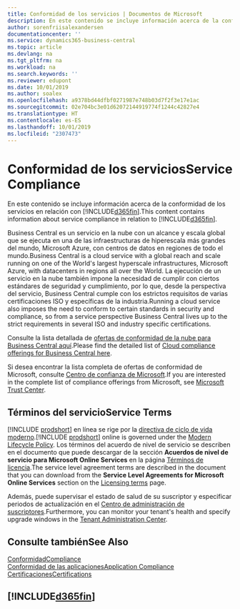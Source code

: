 ```yaml
---
title: Conformidad de los servicios | Documentos de Microsoft
description: En este contenido se incluye información acerca de la conformidad de los servicios en relación con Business Central.
author: sorenfriisalexandersen
documentationcenter: ''
ms.service: dynamics365-business-central
ms.topic: article
ms.devlang: na
ms.tgt_pltfrm: na
ms.workload: na
ms.search.keywords: ''
ms.reviewer: edupont
ms.date: 10/01/2019
ms.author: soalex
ms.openlocfilehash: a9378bd44dfbf0271987e748b03d7f2f3e17e1ac
ms.sourcegitcommit: 02e704bc3e01d62072144919774f1244c42827e4
ms.translationtype: HT
ms.contentlocale: es-ES
ms.lasthandoff: 10/01/2019
ms.locfileid: "2307473"
---
```

# <a name="service-compliance"></a><span data-ttu-id="96b4a-103">Conformidad de los servicios</span><span class="sxs-lookup"><span data-stu-id="96b4a-103">Service Compliance</span></span>
<span data-ttu-id="96b4a-104">En este contenido se incluye información acerca de la conformidad de los servicios en relación con [!INCLUDE[d365fin](../includes/d365fin_md.md)].</span><span class="sxs-lookup"><span data-stu-id="96b4a-104">This content contains information about service compliance in relation to [!INCLUDE[d365fin](../includes/d365fin_md.md)].</span></span>  

<span data-ttu-id="96b4a-105">Business Central es un servicio en la nube con un alcance y escala global que se ejecuta en una de las infraestructuras de hiperescala más grandes del mundo, Microsoft Azure, con centros de datos en regiones de todo el mundo.</span><span class="sxs-lookup"><span data-stu-id="96b4a-105">Business Central is a cloud service with a global reach and scale running on one of the World's largest hyperscale infrastructures, Microsoft Azure, with datacenters in regions all over the World.</span></span> <span data-ttu-id="96b4a-106">La ejecución de un servicio en la nube también impone la necesidad de cumplir con ciertos estándares de seguridad y cumplimiento, por lo que, desde la perspectiva del servicio, Business Central cumple con los estrictos requisitos de varias certificaciones ISO y específicas de la industria.</span><span class="sxs-lookup"><span data-stu-id="96b4a-106">Running a cloud service also imposes the need to conform to certain standards in security and compliance, so from a service perspective Business Central lives up to the strict requirements in several ISO and industry specific certifications.</span></span>

<span data-ttu-id="96b4a-107">Consulte la lista detallada de [ofertas de conformidad de la nube para Business Central aquí](https://aka.ms/d365-compliance-list).</span><span class="sxs-lookup"><span data-stu-id="96b4a-107">Please find the detailed list of [Cloud compliance offerings for Business Central here](https://aka.ms/d365-compliance-list).</span></span>

<span data-ttu-id="96b4a-108">Si desea encontrar la lista completa de ofertas de conformidad de Microsoft, consulte [Centro de confianza de Microsoft](https://www.microsoft.com/en-us/trustcenter/compliance/complianceofferings).</span><span class="sxs-lookup"><span data-stu-id="96b4a-108">If you are interested in the complete list of compliance offerings from Microsoft, see [Microsoft Trust Center](https://www.microsoft.com/en-us/trustcenter/compliance/complianceofferings).</span></span>

## <a name="service-terms"></a><span data-ttu-id="96b4a-109">Términos del servicio</span><span class="sxs-lookup"><span data-stu-id="96b4a-109">Service Terms</span></span>

<span data-ttu-id="96b4a-110">[!INCLUDE [prodshort](../includes/prodshort.md)] en línea se rige por la [directiva de ciclo de vida moderno](https://support.microsoft.com/en-us/help/30881/modern-lifecycle-policy).</span><span class="sxs-lookup"><span data-stu-id="96b4a-110">[!INCLUDE [prodshort](../includes/prodshort.md)] online is governed under the [Modern Lifecycle Policy](https://support.microsoft.com/en-us/help/30881/modern-lifecycle-policy).</span></span> <span data-ttu-id="96b4a-111">Los términos del acuerdo de nivel de servicio se describen en el documento que puede descargar de la sección **Acuerdos de nivel de servicio para Microsoft Online Services** en la página [Términos de licencia](https://www.microsoft.com/en-us/licensing/product-licensing/products).</span><span class="sxs-lookup"><span data-stu-id="96b4a-111">The service level agreement terms are described in the document that you can download from the **Service Level Agreements for Microsoft Online Services** section on the [Licensing terms](https://www.microsoft.com/en-us/licensing/product-licensing/products) page.</span></span>  

<span data-ttu-id="96b4a-112">Además, puede supervisar el estado de salud de su suscriptor y especificar periodos de actualización en el [Centro de administración de suscriptores](/dynamics365/business-central/dev-itpro/administration/tenant-admin-center).</span><span class="sxs-lookup"><span data-stu-id="96b4a-112">Furthermore, you can monitor your tenant's health and specify upgrade windows in the [Tenant Administration Center](/dynamics365/business-central/dev-itpro/administration/tenant-admin-center).</span></span>  

## <a name="see-also"></a><span data-ttu-id="96b4a-113">Consulte también</span><span class="sxs-lookup"><span data-stu-id="96b4a-113">See Also</span></span>

[<span data-ttu-id="96b4a-114">Conformidad</span><span class="sxs-lookup"><span data-stu-id="96b4a-114">Compliance</span></span>](compliance-overview.md)  
[<span data-ttu-id="96b4a-115">Conformidad de las aplicaciones</span><span class="sxs-lookup"><span data-stu-id="96b4a-115">Application Compliance</span></span>](compliance-application-compliance.md)  
[<span data-ttu-id="96b4a-116">Certificaciones</span><span class="sxs-lookup"><span data-stu-id="96b4a-116">Certifications</span></span>](compliance-certifications.md)  

## [!INCLUDE[d365fin](../includes/free_trial_md.md)]  
